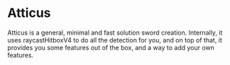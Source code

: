 # Atticus
Atticus is a general, minimal and fast solution sword creation. Internally, it uses raycastHitboxV4 to do all the detection for you, and on top of that, it provides you some features out of the box, and a way to add your own features.

